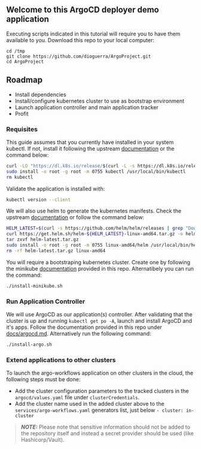 ## Welcome to this ArgoCD deployer demo application
Executing scripts indicated in this tutorial will require you to have them
available to you. Download this repo to your local computer:
```
cd /tmp
git clone https://github.com/dioguerra/ArgoProject.git
cd ArgoProject
```

## Roadmap
  * Install dependencies
  * Install/configure kubernetes cluster to use as bootstrap environment
  * Launch application controller and main application tracker
  * Profit

### Requisites
This guide assumes that you currently have installed in your system kubectl.
If not, install it following the upstream [documentation](https://kubernetes.io/docs/tasks/tools/) or the command below:
```bash
curl -LO "https://dl.k8s.io/release/$(curl -L -s https://dl.k8s.io/release/stable.txt)/bin/linux/amd64/kubectl"
sudo install -o root -g root -m 0755 kubectl /usr/local/bin/kubectl
rm kubectl
```

Validate the application is installed with:
```bash
kubectl version --client
```

We will also use helm to generate the kubernetes manifests. Check the upstream
[documentation](https://helm.sh/docs/intro/install/) or follow the command below:
```bash
HELM_LATEST=$(curl -s https://github.com/helm/helm/releases | grep "Download Helm" | grep -oE "v[0-9]+\.[0-9]+\.[0-9]+\." | head -n1 | rev | cut -c2- | rev)
curl https://get.helm.sh/helm-${HELM_LATEST}-linux-amd64.tar.gz -o helm-latest.tar.gz
tar zxvf helm-latest.tar.gz
sudo install -o root -g root -m 0755 linux-amd64/helm /usr/local/bin/helm
rm -rf helm-latest.tar.gz linux-amd64
```

You will require a bootstraping kubernetes cluster. Create one by following the 
minikube [documentation](https://github.com/dioguerra/ArgoProject/blob/main/docs/minikube.md) provided in this repo.
Alternatibely you can run the command:
```bash
./install-minikube.sh
```

### Run Application Controller
We will use ArgoCD as our application(s) controller. After validating that the
cluster is up and running `kubectl get po -A`, launch and install ArgoCD and
it's apps. Follow the documentation provided in this repo under [docs/argocd.md](https://github.com/dioguerra/ArgoProject/blob/main/docs/argocd.md).
Alternatively run the following command:
```bash
./install-argo.sh
```

### Extend applications to other clusters
To launch the argo-workflows application on other clusters in the cloud,
the following steps must be done:
* Add the cluster configuration parameters to the tracked clusters
in the `argocd/values.yaml` file under `clusterCredentials`.
* Add the cluster name used in the added cluster above to the
`services/argo-workflows.yaml` generators list, just below `- cluster: in-cluster`

> **_NOTE:_**  Please note that sensitive information should not be added to the
repository itself and instead a secret provider should be used (like Hashicorp/Vault).

